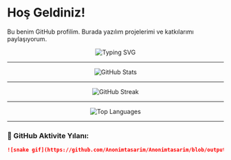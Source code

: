 # Hoş Geldiniz!

Bu benim GitHub profilim. Burada yazılım projelerimi ve katkılarımı paylaşıyorum.
<div align="center">
  <img src="https://readme-typing-svg.herokuapp.com?font=Fira+Code&size=24&pause=1000&color=F70000&center=true&vCenter=true&width=435&lines=Welcome+to+my+GitHub!;I'm+a+Developer.;I+love+coding+%F0%9F%92%BB" alt="Typing SVG" />
</div>

---

<div align="center">
  <img src="https://github-readme-stats.vercel.app/api?username=Anonimtasarim&show_icons=true&theme=tokyonight" alt="GitHub Stats" />
</div>

---

<div align="center">
  <img src="https://github-readme-streak-stats.herokuapp.com/?user=Anonimtasarim&theme=radical" alt="GitHub Streak" />
</div>

---

<div align="center">
  <img src="https://github-readme-stats.vercel.app/api/top-langs/?username=Anonimtasarim&layout=compact&theme=gruvbox" alt="Top Languages" />
</div>

---

### 🐍 GitHub Aktivite Yılanı:

```md
![snake gif](https://github.com/Anonimtasarim/Anonimtasarim/blob/output/github-contribution-grid-snake.svg)



